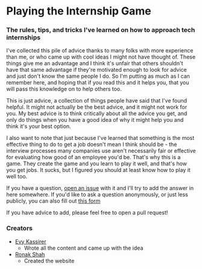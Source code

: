 # Playing the Internship Game

### The rules, tips, and tricks I've learned on how to approach tech internships

I've collected this pile of advice thanks to many folks with more experience than me, or who came up with cool ideas I might not have thought of. These things give me an advantage and I think it's unfair that others shouldn't have that same advantage if they're motivated enough to look for advice and just don't know the same people I do. So I'm putting as much as I can remember here, and hoping that if you read this and it helps you, that you will pass this knowledge on to help others too.

This is just advice, a collection of things people have said that I've found helpful. It might not actually be the best advice, and it might not work for you. My best advice is to think critically about all the advice you get, and only do things when you have a good idea of why it might help you and think it's your best option.

I also want to note that just because I've learned that something is the most effective thing to do to get a job doesn't mean I think should be - the interview processes many companies use aren't necessarily fair or effective for evaluating how good of an employee you'd be. That's why this is a game. They create the game and you learn to play it well, and that's how you get jobs. It sucks, but I figured you should at least know how to play it well too.

If you have a question, [open an issue](https://github.com/evykassirer/playing-the-internship-game/issues/new) with it and I'll try to add the answer in here somewhere. If you'd like to ask a question anonymously, or just less publicly, you can also fill out [this form](https://goo.gl/forms/jdmIcCBQcbBf5P5w1)

If you have advice to add, please feel free to open a pull request!

### Creators

- [Evy Kassirer](http://www.evykassirer.com/)
	- Wrote all the content and came up with the idea
- [Ronak Shah](https://ronakshah.net)
	- Created the website
